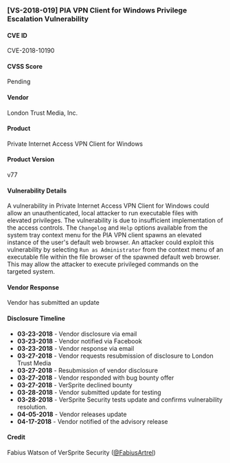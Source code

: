 ### [VS-2018-019] PIA VPN Client for Windows Privilege Escalation Vulnerability
 		  
#### CVE ID		
CVE-2018-10190

#### CVSS Score		
Pending
		
#### Vendor		
London Trust Media, Inc. 		
		
#### Product		
Private Internet Access VPN Client for Windows

#### Product Version
v77
		
#### Vulnerability Details
		
A vulnerability in Private Internet Access VPN Client for Windows could allow an unauthenticated, local attacker to run executable files with elevated privileges. The vulnerability is due to insufficient implementation of the access controls. The `Changelog` and `Help` options available from the system tray context menu for the PIA VPN client spawns an elevated instance of the user's default web browser. An attacker could exploit this vulnerability by selecting `Run as Administrator` from the context menu of an executable file within the file browser of the spawned default web browser. This may allow the attacker to execute privileged commands on the targeted system.	
 		
#### Vendor Response		
Vendor has submitted an update
  		
#### Disclosure Timeline		
 		
* **03-23-2018** - Vendor disclosure via email		
* **03-23-2018** - Vendor notified via Facebook		
* **03-23-2018** - Vendor response via email
* **03-27-2018** - Vendor requests resubmission of disclosure to London Trust Media 
* **03-27-2018** - Resubmission of vendor disclosure
* **03-27-2018** - Vendor responded with bug bounty offer
* **03-27-2018** - VerSprite declined bounty
* **03-28-2018** - Vendor submitted update for testing
* **03-28-2018** - VerSprite Security tests update and confirms vulnerability resolution.
* **04-05-2018** - Vendor releases update
* **04-17-2018** - Vendor notified of the advisory release	
 		
#### Credit		
Fabius Watson of VerSprite Security
([@FabiusArtrel](https://twitter.com/FabiusArtrel))
